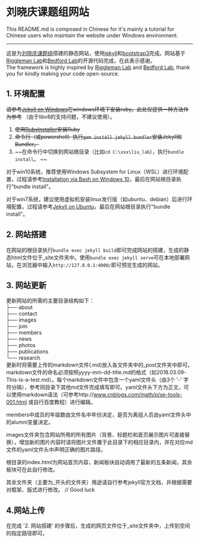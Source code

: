 # 刘晓庆课题组网站


This README.md is composed in Chinese for it's mainly a tutorial for Chinese users who maintain the website under Windows environment.  

----------
这是为[刘晓庆课题组](http://xiaoqingliu.whu.edu.cn)搭建的静态网站，使用[jekyll](https://www.jekyll.com.cn/)和[bootstrap3](https://v3.bootcss.com/)完成。网站基于[Riggleman Lab](http://rrgroup.seas.upenn.edu)和[Bedford Lab](http://bedford.io/)的开源代码完成，在此表示感谢。  
The framework is highly inspired by [Riggleman Lab](http://rrgroup.seas.upenn.edu) and [Bedford Lab](http://bedford.io/), thank you for kindly making your code open-source.

## 1. 环境配置
~~请参考[Jekyll on Windows](https://jekyllrb.com/docs/windows/)在windows环境下安装ruby。此处仅提供一种方法作为参考~~
（由于libv8的支持问题，不建议使用）。  

1. ~~使用[RubyInstaller](https://rubyinstaller.org/downloads/)安装Ruby~~
2. ~~命令行（或powershell）执行`gem install jekyll bundler`安装Jekyll和Bundler。~~
3. ~~在命令行中切换到网站根目录（比如`cd C:\xxx\liu_lab`），执行`bundle install`。 ~~

对于win10系统，推荐使用Windows Subsystem for Linux（WSL）进行环境配置，过程请参考[Installation via Bash on Windows 10](https://jekyllrb.com/docs/installation/windows/#installation-via-bash-on-windows-10)，最后在网站根目录执行"bundle install"。  

对于win7系统，建议使用虚拟机安装linux发行版（如ubuntu、debian）后进行环境配置，过程请参考[Jekyll on Ubuntu](https://jekyllrb.com/docs/installation/ubuntu/)，最后在网站根目录执行"bundle install"。  


## 2. 网站搭建
在网站的根目录执行`bundle exec jekyll build`即可完成网站的搭建，生成的静态html文件位于_site文件夹中。使用`bundle exec jekyll serve`可在本地部署网站，在浏览器中输入`http://127.0.0.1:4000/`即可预览生成的网站。

## 3. 网站更新
更新网站的所需的主要目录结构如下：  
	├── about  
	├── contact  
	├── images  
	├── join  
	├── members  
	├── news  
	├── photos  
	├── publications  
	└── research  
更新时将需要上传的markdown文件(.md)放入各文件夹中的_post文件夹中即可。  
markdown文件的命名必须按照yyyy-mm-dd-title.md的格式（如2018.03.09-This-is-a-test.md）。每个markdown文件中包含一个yaml文件头（由3个 '-' 字符分隔），参考同目录下其他md文件完成填写即可。yaml文件头下方为正文，可以使用markdown语法（可参考http://www.cnblogs.com/math/p/se-tools-001.html 或自行百度教程）进行编辑。  

members中成员的年级数由文件名中年份决定，是否为离组人员由yaml文件头中的alumni变量决定。  

images文件夹包含网站所用的所有图片（背景、标题栏和首页展示图片可直接替换），增加新的图片内容时请将图片文件置于此目录下的相应目录内，并在对应md文件的yaml文件头中声明正确的图片路径。  

根目录的index.html为网站首页内容，新闻板块自动调用了最新的五条新闻，其余板块可在此自行修改。  

其余文件夹（主要为_开头的文件夹）用途请自行参考jekyll官方文档，并根据需要对框架、版式进行修改。 // Good luck

## 4.网站上传
在完成 '2. 网站搭建' 的步骤后，生成的网页文件位于_site文件夹中，上传到空间的指定路径即可。
